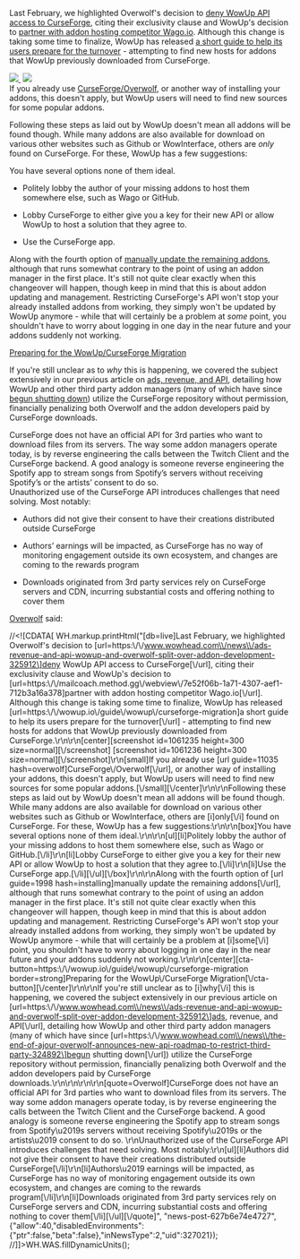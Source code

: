 Last February, we highlighted Overwolf's decision to [deny WowUp API access to CurseForge](https://www.wowhead.com/news/ads-revenue-and-api-wowup-and-overwolf-split-over-addon-development-325912), citing their exclusivity clause and WowUp's decision to [partner with addon hosting competitor Wago.io](https://mailcoach.method.gg/webview/7e52f06b-1a71-4307-aef1-712b3a16a378). Although this change is taking some time to finalize, WowUp has released [a short guide to help its users prepare for the turnover](https://wowup.io/guide/wowup/curseforge-migration) \- attempting to find new hosts for addons that WowUp previously downloaded from CurseForge.  
  

[![](https://wow.zamimg.com/uploads/screenshots/normal/1061235.jpg?maxHeight=450)
](https://wow.zamimg.com/uploads/screenshots/normal/1061235.jpg) [![](https://wow.zamimg.com/uploads/screenshots/normal/1061236.jpg?maxHeight=450)
](https://wow.zamimg.com/uploads/screenshots/normal/1061236.jpg)  
If you already use [CurseForge/Overwolf](https://www.wowhead.com/guides/best-addon-managers-wow-shadowlands#overwolf), or another way of installing your addons, this doesn't apply, but WowUp users will need to find new sources for some popular addons.

  
  
Following these steps as laid out by WowUp doesn't mean all addons will be found though. While many addons are also available for download on various other websites such as Github or WowInterface, others are _only_ found on CurseForge. For these, WowUp has a few suggestions:

You have several options none of them ideal.

*   Politely lobby the author of your missing addons to host them somewhere else, such as Wago or GitHub.
    
*   Lobby CurseForge to either give you a key for their new API or allow WowUp to host a solution that they agree to.
    
*   Use the CurseForge app.
    

Along with the fourth option of [manually update the remaining addons](https://www.wowhead.com/addons-how-to-install-and-maintain#installing), although that runs somewhat contrary to the point of using an addon manager in the first place. It's still not quite clear exactly when this changeover will happen, though keep in mind that this is about addon updating and management. Restricting CurseForge's API won't stop your already installed addons from working, they simply won't be updated by WowUp anymore - while that will certainly be a problem at _some_ point, you shouldn't have to worry about logging in one day in the near future and your addons suddenly not working.  
  

[Preparing for the WowUp/CurseForge Migration](https://wowup.io/guide/wowup/curseforge-migration)

  
  
If you're still unclear as to _why_ this is happening, we covered the subject extensively in our previous article on [ads, revenue, and API](https://www.wowhead.com/news/ads-revenue-and-api-wowup-and-overwolf-split-over-addon-development-325912), detailing how WowUp and other third party addon managers (many of which have since [begun shutting down](https://www.wowhead.com/news/the-end-of-ajour-overwolf-announces-new-api-roadmap-to-restrict-third-party-324892)) utilize the CurseForge repository without permission, financially penalizing both Overwolf and the addon developers paid by CurseForge downloads.

CurseForge does not have an official API for 3rd parties who want to download files from its servers. The way some addon managers operate today, is by reverse engineering the calls between the Twitch Client and the CurseForge backend. A good analogy is someone reverse engineering the Spotify app to stream songs from Spotify’s servers without receiving Spotify’s or the artists’ consent to do so.  
Unauthorized use of the CurseForge API introduces challenges that need solving. Most notably:

*   Authors did not give their consent to have their creations distributed outside CurseForge
    
*   Authors’ earnings will be impacted, as CurseForge has no way of monitoring engagement outside its own ecosystem, and changes are coming to the rewards program
    
*   Downloads originated from 3rd party services rely on CurseForge servers and CDN, incurring substantial costs and offering nothing to cover them
    

[Overwolf](/user=Overwolf) said:

//<!\[CDATA\[ WH.markup.printHtml("\[db=live\]Last February, we highlighted Overwolf's decision to \[url=https:\\/\\/www.wowhead.com\\/news\\/ads-revenue-and-api-wowup-and-overwolf-split-over-addon-development-325912\]deny WowUp API access to CurseForge\[\\/url\], citing their exclusivity clause and WowUp's decision to \[url=https:\\/\\/mailcoach.method.gg\\/webview\\/7e52f06b-1a71-4307-aef1-712b3a16a378\]partner with addon hosting competitor Wago.io\[\\/url\]. Although this change is taking some time to finalize, WowUp has released \[url=https:\\/\\/wowup.io\\/guide\\/wowup\\/curseforge-migration\]a short guide to help its users prepare for the turnover\[\\/url\] - attempting to find new hosts for addons that WowUp previously downloaded from CurseForge.\\r\\n\\r\\n\[center\]\[screenshot id=1061235 height=300 size=normal\]\[\\/screenshot\] \[screenshot id=1061236 height=300 size=normal\]\[\\/screenshot\]\\r\\n\[small\]If you already use \[url guide=11035 hash=overwolf\]CurseForge\\/Overwolf\[\\/url\], or another way of installing your addons, this doesn't apply, but WowUp users will need to find new sources for some popular addons.\[\\/small\]\[\\/center\]\\r\\n\\r\\nFollowing these steps as laid out by WowUp doesn't mean all addons will be found though. While many addons are also available for download on various other websites such as Github or WowInterface, others are \[i\]only\[\\/i\] found on CurseForge. For these, WowUp has a few suggestions:\\r\\n\\r\\n\[box\]You have several options none of them ideal.\\r\\n\\r\\n\[ul\]\[li\]Politely lobby the author of your missing addons to host them somewhere else, such as Wago or GitHub.\[\\/li\]\\r\\n\[li\]Lobby CurseForge to either give you a key for their new API or allow WowUp to host a solution that they agree to.\[\\/li\]\\r\\n\[li\]Use the CurseForge app.\[\\/li\]\[\\/ul\]\[\\/box\]\\r\\n\\r\\nAlong with the fourth option of \[url guide=1998 hash=installing\]manually update the remaining addons\[\\/url\], although that runs somewhat contrary to the point of using an addon manager in the first place. It's still not quite clear exactly when this changeover will happen, though keep in mind that this is about addon updating and management. Restricting CurseForge's API won't stop your already installed addons from working, they simply won't be updated by WowUp anymore - while that will certainly be a problem at \[i\]some\[\\/i\] point, you shouldn't have to worry about logging in one day in the near future and your addons suddenly not working.\\r\\n\\r\\n\[center\]\[cta-button=https:\\/\\/wowup.io\\/guide\\/wowup\\/curseforge-migration border=strong\]Preparing for the WowUp\\/CurseForge Migration\[\\/cta-button\]\[\\/center\]\\r\\n\\r\\nIf you're still unclear as to \[i\]why\[\\/i\] this is happening, we covered the subject extensively in our previous article on \[url=https:\\/\\/www.wowhead.com\\/news\\/ads-revenue-and-api-wowup-and-overwolf-split-over-addon-development-325912\]ads, revenue, and API\[\\/url\], detailing how WowUp and other third party addon managers (many of which have since \[url=https:\\/\\/www.wowhead.com\\/news\\/the-end-of-ajour-overwolf-announces-new-api-roadmap-to-restrict-third-party-324892\]begun shutting down\[\\/url\]) utilize the CurseForge repository without permission, financially penalizing both Overwolf and the addon developers paid by CurseForge downloads.\\r\\n\\r\\n\\r\\n\\r\\n\[quote=Overwolf\]CurseForge does not have an official API for 3rd parties who want to download files from its servers. The way some addon managers operate today, is by reverse engineering the calls between the Twitch Client and the CurseForge backend. A good analogy is someone reverse engineering the Spotify app to stream songs from Spotify\\u2019s servers without receiving Spotify\\u2019s or the artists\\u2019 consent to do so. \\r\\nUnauthorized use of the CurseForge API introduces challenges that need solving. Most notably:\\r\\n\[ul\]\[li\]Authors did not give their consent to have their creations distributed outside CurseForge\[\\/li\]\\r\\n\[li\]Authors\\u2019 earnings will be impacted, as CurseForge has no way of monitoring engagement outside its own ecosystem, and changes are coming to the rewards program\[\\/li\]\\r\\n\[li\]Downloads originated from 3rd party services rely on CurseForge servers and CDN, incurring substantial costs and offering nothing to cover them\[\\/li\]\[\\/ul\]\[\\/quote\]", "news-post-627b6e74e4727", {"allow":40,"disabledEnvironments":{"ptr":false,"beta":false},"inNewsType":2,"uid":327021}); //\]\]>WH.WAS.fillDynamicUnits();